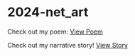# 2024-net_art

Check out my poem: [View Poem](poem.html)

Check out my narrative story! [View Story]((https://github.com/Xhrya/2024-net_art/blob/main/narrative/index.html)https://github.com/Xhrya/2024-net_art/blob/main/narrative/index.html)
